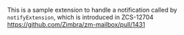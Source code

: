 This is a sample extension to handle a notification called by `notifyExtension`, which is introduced in ZCS-12704 https://github.com/Zimbra/zm-mailbox/pull/1431